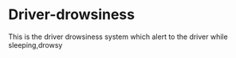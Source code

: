 # Driver-drowsiness
This is the driver drowsiness system which alert to the driver while sleeping,drowsy
